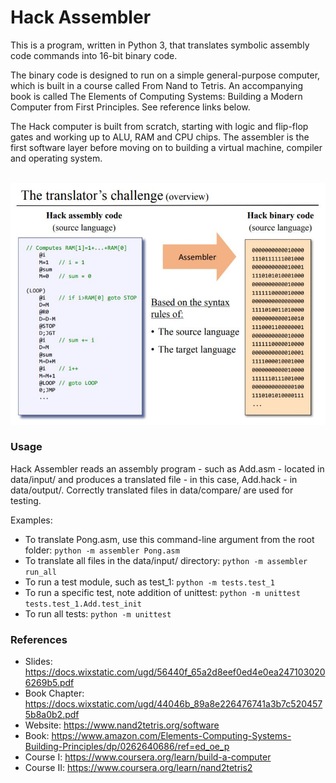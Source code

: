 # Hack Assembler  

This is a program, written in Python 3, that translates symbolic assembly code commands into 16-bit binary code.

The binary code is designed to run on a simple general-purpose computer, which is built in a course called From Nand to Tetris. An accompanying book is called The Elements of Computing Systems: Building a Modern Computer from First Principles. See reference links below. 

The Hack computer is built from scratch, starting with logic and flip-flop gates and working up to ALU, RAM and CPU chips. The assembler is the first software layer before moving on to building a virtual machine, compiler and operating system. 

<br>

<img src="img/hack-assembler.png" width="675">

### Usage

Hack Assembler reads an assembly program - such as Add.asm - located in data/input/ and produces a translated file - in this case, Add.hack - in data/output/. Correctly translated files in data/compare/ are used for testing.

Examples:

- To translate Pong.asm, use this command-line argument from the root folder: `python -m assembler Pong.asm`
- To translate all files in the data/input/ directory: `python -m assembler run_all`
- To run a test module, such as test_1: `python -m tests.test_1`
- To run a specific test, note addition of unittest: `python -m unittest tests.test_1.Add.test_init`
- To run all tests: `python -m unittest`

### References

- Slides: https://docs.wixstatic.com/ugd/56440f_65a2d8eef0ed4e0ea2471030206269b5.pdf
- Book Chapter: https://docs.wixstatic.com/ugd/44046b_89a8e226476741a3b7c5204575b8a0b2.pdf
- Website: https://www.nand2tetris.org/software
- Book: https://www.amazon.com/Elements-Computing-Systems-Building-Principles/dp/0262640686/ref=ed_oe_p
- Course I: https://www.coursera.org/learn/build-a-computer
- Course II: https://www.coursera.org/learn/nand2tetris2